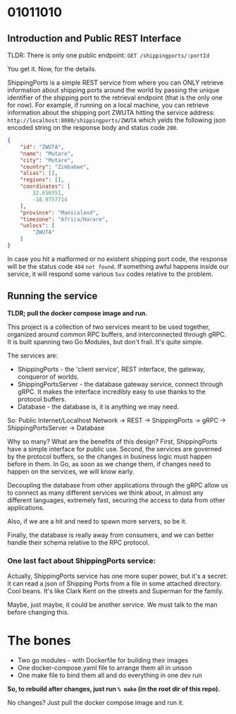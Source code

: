 # 01011010

## Introduction and Public REST Interface

TLDR: There is only one public endpoint: `GET /shippingports/:portId`

You get it. Now, for the details.

ShippingPorts is a simple REST service from where you can ONLY retrieve information about shipping ports around the
world by passing the unique identifier of the shipping port to the retrieval endpoint (that is the only one for now). 
For example, if running on a local machine, you can retrieve information about the shipping port ZWUTA hitting the 
service address: `http://localhost:8080/shippingports/ZWUTA` which yelds the following json encoded string on the 
response body and status code `200`.

``` json
{
    "id": "ZWUTA",
    "name": "Mutare",
    "city": "Mutare",
    "country": "Zimbabwe",
    "alias": [],
    "regions": [],
    "coordinates": [
        32.650351,
        -18.9757714
    ],
    "province": "Manicaland",
    "timezone": "Africa/Harare",
    "unlocs": [
        "ZWUTA"
    ]
}
```

In case you hit a malformed or no existent shipping port code, the response will be the status code `404` `not found`.
If something awful happens inside our service, it will respond some various `5xx` codes relative to the problem.


## Running the service

**TLDR; pull the docker compose image and run.**

This project is a collection of two services meant to be used together, organized around common RPC buffers, and
interconnected through gRPC. It is built spanning two Go Modules, but don't frail. It's quite simple.

The services are: 
 - ShippingPorts - the 'client service', REST interface, the gateway, conqueror of worlds.
 - ShippingPortsServer - the database gateway service, connect through gRPC. It makes the interface incredibly easy to
   use thanks to the protocol buffers.
 - Database - the database is, it is anything we may need.

So: Public Internet/Localhost Network -> REST -> ShippingPorts -> gRPC -> ShippingPortsServer -> Database

Why so many? What are the benefits of this design? First, ShippingPorts have a simple interface for public use.
Second, the services are governed by the protocol buffers, so the changes in business logic must happen
before in them. In Go, as soon as we change them, if changes need to happen on the services, we will know early.

Decoupling the database from other applications through the gRPC allow us to connect as many different services
we think about, in almost any different languages, extremely fast, securing the access to data from other applications. 

Also, if we are a hit and need to spawn more servers, so be it.

Finally, the database is really away from consumers, and we can better handle their schema relative to the RPC protocol.
 
### One last fact about ShippingPorts service:

Actually, ShippingPorts service has one more super power, but it's a secret: it can read a json of Shipping Ports from 
a file in some attached directory. Cool beans. It's like Clark Kent on the streets and Superman for the family.

Maybe, just maybe, it could be another service. We must talk to the man before changing this.

# The bones
 - Two go modules - with Dockerfile for building their images
 - One docker-compose.yaml file to arrange them all in unison
 - One make file to bind them all and do everything in one dev run

**So, to rebuild after changes, just run `% make` (in the root dir of this repo).**

No changes? Just pull the docker compose image and run it.
